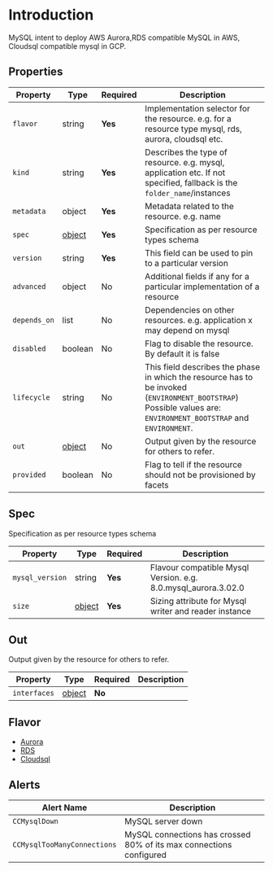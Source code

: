 # Introduction

MySQL intent to deploy AWS Aurora,RDS compatible MySQL in AWS, Cloudsql compatible mysql in GCP.

## Properties

| Property     | Type            | Required | Description                                                                                                                                                      |
| ------------ | --------------- | -------- |------------------------------------------------------------------------------------------------------------------------------------------------------------------|
| `flavor`     | string          | **Yes**  | Implementation selector for the resource. e.g. for a resource type mysql, rds, aurora, cloudsql etc.                                                             |
| `kind`       | string          | **Yes**  | Describes the type of resource. e.g. mysql, application etc. If not specified, fallback is the `folder_name`/instances                                           |
| `metadata`   | object          | **Yes**  | Metadata related to the resource. e.g. name                                                                                                                      |
| `spec`       | [object](#spec) | **Yes**  | Specification as per resource types schema                                                                                                                       |
| `version`    | string          | **Yes**  | This field can be used to pin to a particular version                                                                                                            |
| `advanced`   | object          | No       | Additional fields if any for a particular implementation of a resource                                                                                           |
| `depends_on` | list            | No       | Dependencies on other resources. e.g. application x may depend on mysql                                                                                          |
| `disabled`   | boolean         | No       | Flag to disable the resource. By default it is false                                                                                                             |
| `lifecycle`  | string          | No       | This field describes the phase in which the resource has to be invoked (`ENVIRONMENT_BOOTSTRAP`) Possible values are: `ENVIRONMENT_BOOTSTRAP` and `ENVIRONMENT`. |
| `out`        | [object](#out)  | No       | Output given by the resource for others to refer.                                                                                                                |
| `provided`   | boolean         | No       | Flag to tell if the resource should not be provisioned by facets                                                                                                 |

## Spec

Specification as per resource types schema

| Property     | Type       | Required | Description                                                    |
| ------------ |------------| -------- |----------------------------------------------------------------|
| `mysql_version`     | string     | **Yes**  | Flavour compatible Mysql Version. e.g. 8.0.mysql_aurora.3.02.0 |
| `size`       | [object](../../traits/reader-writer-datastore-sizing.schema.json) | **Yes**  | Sizing attribute for Mysql writer and reader instance          |

## Out

Output given by the resource for others to refer.

| Property     | Type       | Required | Description                                                    |
|--------------|------------|----------|----------------------------------------------------------------|
| `interfaces` | [object](../../traits/reader-writer-interfaces.schema.json) | **No**   |  |

## Flavor

- [Aurora](flavor-aurora.md)
- [RDS](flavor-rds.md)
- [Cloudsql](flavor-cloudsql.md)

## Alerts

| Alert Name   | Description                                                | 
|--------------|------------------------------------------------------------|
| `CCMysqlDown` | MySQL server down | 
| `CCMysqlTooManyConnections` | MySQL connections has crossed 80% of its max connections configured | 

